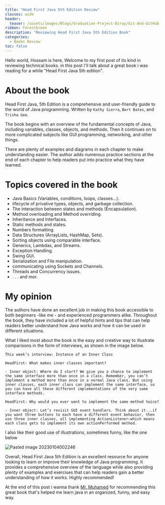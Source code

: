 ```yaml
---
title: "Head First Java 5th Edition Review"
classes: wide
header:
  teaser: /assets/images/Blogs/Graduation-Project-Diray/Git-And-GitHub-Part-1/thumbnail.png
ribbon: ForestGreen
description: "Reviewing Head First Java 5th Edition Book"
categories:
  - Books Review
toc: false
---
```


Hello world, Hossam is here, Welcome to my first post of its kind in reviewing technical books. in this post I'll talk about a great book i was reading for a while "Head First Java 5th edition". 

# About the book

Head First Java, 5th Edition is a comprehensive and user-friendly guide to the world of Java programming. Written by `Kathy Sierra`, `Bert Bates`, and `Trisha Gee`.

The book begins with an overview of the fundamental concepts of Java, including variables, classes, objects, and methods. Then it continues on to more complicated subjects like GUI programming, networking, and other things.

There are plenty of examples and diagrams in each chapter to make understanding easier. The author adds numerous practice sections at the end of each chapter to help readers put into practice what they have learned.

# Topics covered in the book

- Java Basics (Variables, conditions, loops, classes...).
- lifecycle of privative types, objects, and garbage collection.
- The interaction between states and methods (Encapsulation).
- Method overloading and Method overriding.
- Inheritance and Interfaces.
- Static methods and states.
- Numbers formatting.
- Data Structures (ArrayLists, HashMap, Sets).
- Sorting objects using comparable interface. 
- Generics, Lambdas, and Streams.
- Exception Handling.
- Swing GUI.
- Serialization and File manipulation.
- communicating using Sockets and Channels.
- Threads and Concurrency issues.
- . . . and mor.

# My opinion

The authors have done an excellent job in making this book accessible to both beginners -like me - and experienced programmers alike. Throughout the book, they have included a lot of helpful hints and tips that can help readers better understand how Java works and how it can be used in different situations.

What I liked most about the book is the easy and creative way to illustrate comparisons in the form of interviews, as shown in the image below.

```
This week’s interview: Instance of an Inner Class 

HeadFirst: What makes inner classes important?

- Inner object: Where do I start? We give you a chance to implement the same interface more than once in a class. Remember, you can’t implement a method more than once in a normal Java class. But using inner classes, each inner class can implement the same interface, so you can have all these different implementations of the very same interface methods.

HeadFirst: Why would you ever want to implement the same method twice?

- Inner object: Let’s revisit GUI event handlers. Think about it...if you want three buttons to each have a different event behavior, then use three inner classes, all implementing ActionListener—which means each class gets to implement its own actionPerformed method.
```

I also like their good use of illustrations, sometimes funny, like the one below

![Pasted image 20230104002246](https://user-images.githubusercontent.com/60070427/210452123-eaac9a55-add7-4b66-a8fe-700718ddf185.png)

Overall, Head First Java 5th Edition is an excellent resource for anyone looking to learn or improve their knowledge of Java programming. It provides a comprehensive overview of the language while also providing plenty of examples and exercises that can help readers gain a better understanding of how it works. Highly recommended!

At the end of this post i wanna thank [Mr. Muhamed](http://www.linkedin.com/in/lupate) for recommending this great book that's helped me learn java in an organized, funny, and easy way. 
